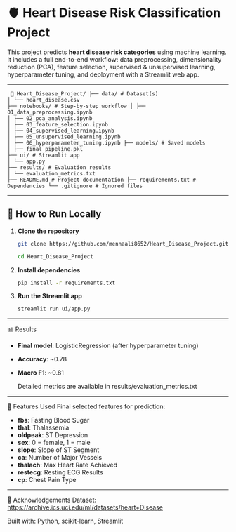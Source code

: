 # 🫀 Heart Disease Risk Classification Project

This project predicts **heart disease risk categories** using machine learning.  
It includes a full end-to-end workflow: data preprocessing, dimensionality reduction (PCA), feature selection, supervised & unsupervised learning, hyperparameter tuning, and deployment with a Streamlit web app.

---

<pre><code> 📁 Heart_Disease_Project/ ├── data/ # Dataset(s) 
│ └── heart_disease.csv 
├── notebooks/ # Step-by-step workflow │ ├── 01_data_preprocessing.ipynb 
│ ├── 02_pca_analysis.ipynb 
│ ├── 03_feature_selection.ipynb 
│ ├── 04_supervised_learning.ipynb 
│ ├── 05_unsupervised_learning.ipynb 
│ ├── 06_hyperparameter_tuning.ipynb ├── models/ # Saved models 
│ ├── final_pipeline.pkl 
├── ui/ # Streamlit app 
│ └── app.py 
├── results/ # Evaluation results 
│ └── evaluation_metrics.txt 
├── README.md # Project documentation ├── requirements.txt # Dependencies └── .gitignore # Ignored files 
</code></pre>

---

## 🚀 How to Run Locally

1. **Clone the repository**
   ```bash
   git clone https://github.com/mennaali8652/Heart_Disease_Project.git

   cd Heart_Disease_Project

2. **Install dependencies**
    ```bash
    pip install -r requirements.txt

3. **Run the Streamlit app**
    ```bash
    streamlit run ui/app.py

---
📊 Results

- **Final model**: LogisticRegression (after hyperparameter tuning)

- **Accuracy**: ~0.78

- **Macro F1**: ~0.81

    Detailed metrics are available in results/evaluation_metrics.txt

---

🧠 Features Used
Final selected features for prediction:

- **fbs**: Fasting Blood Sugar  
- **thal**: Thalassemia  
- **oldpeak**: ST Depression  
- **sex**: 0 = female, 1 = male  
- **slope**: Slope of ST Segment  
- **ca**: Number of Major Vessels  
- **thalach**: Max Heart Rate Achieved  
- **restecg**: Resting ECG Results  
- **cp**: Chest Pain Type

---

🙌 Acknowledgements
Dataset: https://archive.ics.uci.edu/ml/datasets/heart+Disease

Built with: Python, scikit-learn, Streamlit